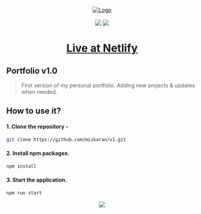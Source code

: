 <br>
<div align="center">
  <a href="https://forbidden-mp4-downloader.herokuapp.com/">
    <img src="https://user-images.githubusercontent.com/88707539/188805769-84875fda-bd82-4019-a6f1-9e09215fb027.png" alt="Logo">    
  </a>
</div>

<br>

<div align=center>

  <img src="https://img.shields.io/badge/React-20232A?style=for-the-badge&logo=react&logoColor=61DAFB">
  <img src="https://img.shields.io/badge/Tailwind_CSS-38B2AC?style=for-the-badge&logo=tailwind-css&logoColor=white">
</div>


<div align=center>

  # <a href="https://forbidden-mp4-downloader.herokuapp.com/">Live at Netlify</a>
  
</div>


## Portfolio v1.0

> First version of my personal portfolio. Adding new projects & updates when needed.


## How to use it?

 #### 1. Clone the repository -
   ```sh
   git clone https://github.com/miikaran/v1.git
  ```
 #### 2. Install npm packages.
   ```sh
   npm install
   ```

 #### 3. Start the application.

  ```sh
  npm run start
 ```

<div align=center>
<img src="https://user-images.githubusercontent.com/88707539/188804886-679070cb-ece2-4e28-aeff-f071981c944c.png" />
</div>

 
 
 





